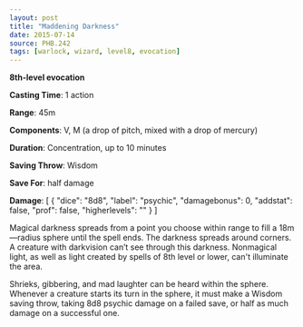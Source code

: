 ```yaml
---
layout: post
title: "Maddening Darkness"
date: 2015-07-14
source: PHB.242
tags: [warlock, wizard, level8, evocation]
---
```


**8th-level evocation**

**Casting Time**: 1 action

**Range**: 45m

**Components**: V, M (a drop of pitch, mixed with a drop of mercury)

**Duration**: Concentration, up to 10 minutes

**Saving Throw**: Wisdom

**Save For**: half damage

**Damage**: [ { "dice": "8d8", "label": "psychic", "damagebonus": 0, "addstat": false, "prof": false, "higherlevels": "" } ]

Magical darkness spreads from a point you choose within range to fill a 18m—radius sphere until the spell ends. The darkness spreads around corners. A creature
with darkvision can’t see through this darkness. Nonmagical light, as well as light created by spells of 8th level or lower, can't illuminate the area.

Shrieks, gibbering, and mad laughter can be heard within the sphere. Whenever a creature starts its turn in the sphere, it must make a Wisdom saving throw, taking
8d8 psychic damage on a failed save, or half as much damage on a successful one.
